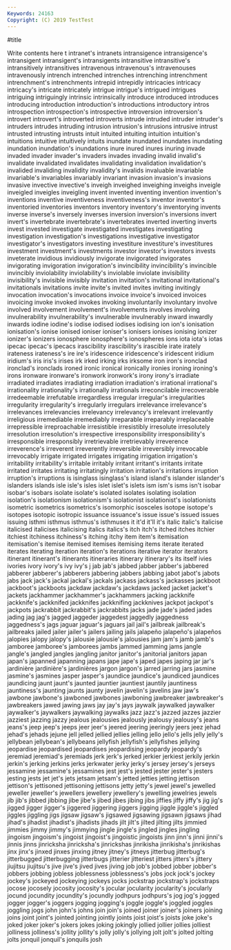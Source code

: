 ```yaml
---
Keywords: 24163
Copyright: (C) 2019 TestTest
---
```


#title

Write contents here
t intranet's intranets intransigence intransigence's intransigent intransigent's
intransigents intransitive intransitive's intransitively intransitives intravenous intravenous's intravenouses intravenously intrench
intrenched intrenches intrenching intrenchment intrenchment's intrenchments intrepid intrepidly intricacies intricacy
intricacy's intricate intricately intrigue intrigue's intrigued intrigues intriguing intriguingly intrinsic
intrinsically introduce introduced introduces introducing introduction introduction's introductions introductory intros
introspection introspection's introspective introversion introversion's introvert introvert's introverted introverts intrude
intruded intruder intruder's intruders intrudes intruding intrusion intrusion's intrusions intrusive
intrust intrusted intrusting intrusts intuit intuited intuiting intuition intuition's intuitions
intuitive intuitively intuits inundate inundated inundates inundating inundation inundation's inundations
inure inured inures inuring invade invaded invader invader's invaders invades
invading invalid invalid's invalidate invalidated invalidates invalidating invalidation invalidation's invalided
invaliding invalidity invalidity's invalids invaluable invariable invariable's invariables invariably invariant
invasion invasion's invasions invasive invective invective's inveigh inveighed inveighing inveighs
inveigle inveigled inveigles inveigling invent invented inventing invention invention's inventions
inventive inventiveness inventiveness's inventor inventor's inventoried inventories inventors inventory inventory's
inventorying invents inverse inverse's inversely inverses inversion inversion's inversions invert
invert's invertebrate invertebrate's invertebrates inverted inverting inverts invest invested investigate
investigated investigates investigating investigation investigation's investigations investigative investigator investigator's investigators
investing investiture investiture's investitures investment investment's investments investor investor's investors
invests inveterate invidious invidiously invigorate invigorated invigorates invigorating invigoration invigoration's
invincibility invincibility's invincible invincibly inviolability inviolability's inviolable inviolate invisibility invisibility's
invisible invisibly invitation invitation's invitational invitational's invitationals invitations invite invite's
invited invites inviting invitingly invocation invocation's invocations invoice invoice's invoiced
invoices invoicing invoke invoked invokes invoking involuntarily involuntary involve involved
involvement involvement's involvements involves involving invulnerability invulnerability's invulnerable invulnerably inward
inwardly inwards iodine iodine's iodise iodised iodises iodising ion ion's
ionisation ionisation's ionise ionised ioniser ioniser's ionisers ionises ionising ionizer
ionizer's ionizers ionosphere ionosphere's ionospheres ions iota iota's iotas ipecac
ipecac's ipecacs irascibility irascibility's irascible irate irately irateness irateness's ire
ire's iridescence iridescence's iridescent iridium iridium's iris iris's irises irk
irked irking irks irksome iron iron's ironclad ironclad's ironclads ironed
ironic ironical ironically ironies ironing ironing's irons ironware ironware's ironwork
ironwork's irony irony's irradiate irradiated irradiates irradiating irradiation irradiation's irrational
irrational's irrationality irrationality's irrationally irrationals irreconcilable irrecoverable irredeemable irrefutable irregardless
irregular irregular's irregularities irregularity irregularity's irregularly irregulars irrelevance irrelevance's irrelevances
irrelevancies irrelevancy irrelevancy's irrelevant irrelevantly irreligious irremediable irremediably irreparable irreparably
irreplaceable irrepressible irreproachable irresistible irresistibly irresolute irresolutely irresolution irresolution's irrespective
irresponsibility irresponsibility's irresponsible irresponsibly irretrievable irretrievably irreverence irreverence's irreverent irreverently
irreversible irreversibly irrevocable irrevocably irrigate irrigated irrigates irrigating irrigation irrigation's
irritability irritability's irritable irritably irritant irritant's irritants irritate irritated irritates
irritating irritatingly irritation irritation's irritations irruption irruption's irruptions is isinglass
isinglass's island island's islander islander's islanders islands isle isle's isles
islet islet's islets ism ism's isms isn't isobar isobar's isobars
isolate isolate's isolated isolates isolating isolation isolation's isolationism isolationism's isolationist
isolationist's isolationists isometric isometrics isometrics's isomorphic isosceles isotope isotope's isotopes
isotopic isotropic issuance issuance's issue issue's issued issues issuing isthmi
isthmus isthmus's isthmuses it it'd it'll it's italic italic's italicise
italicised italicises italicising italics italics's itch itch's itched itches itchier
itchiest itchiness itchiness's itching itchy item item's itemisation itemisation's itemise
itemised itemises itemising items iterate iterated iterates iterating iteration iteration's
iterations iterative iterator iterators itinerant itinerant's itinerants itineraries itinerary itinerary's
its itself ivies ivories ivory ivory's ivy ivy's j jab
jab's jabbed jabber jabber's jabbered jabberer jabberer's jabberers jabbering jabbers
jabbing jabot jabot's jabots jabs jack jack's jackal jackal's jackals
jackass jackass's jackasses jackboot jackboot's jackboots jackdaw jackdaw's jackdaws jacked
jacket jacket's jackets jackhammer jackhammer's jackhammers jacking jackknife jackknife's jackknifed
jackknifes jackknifing jackknives jackpot jackpot's jackpots jackrabbit jackrabbit's jackrabbits jacks
jade jade's jaded jades jading jag jag's jagged jaggeder jaggedest
jaggedly jaggedness jaggedness's jags jaguar jaguar's jaguars jail jail's jailbreak
jailbreak's jailbreaks jailed jailer jailer's jailers jailing jails jalapeño jalapeño's
jalapeños jalopies jalopy jalopy's jalousie jalousie's jalousies jam jam's jamb
jamb's jamboree jamboree's jamborees jambs jammed jamming jams jangle jangle's
jangled jangles jangling janitor janitor's janitorial janitors japan japan's japanned
japanning japans jape jape's japed japes japing jar jar's jardinière
jardinière's jardinières jargon jargon's jarred jarring jars jasmine jasmine's jasmines
jasper jasper's jaundice jaundice's jaundiced jaundices jaundicing jaunt jaunt's jaunted
jauntier jauntiest jauntily jauntiness jauntiness's jaunting jaunts jaunty javelin javelin's
javelins jaw jaw's jawbone jawbone's jawboned jawbones jawboning jawbreaker jawbreaker's
jawbreakers jawed jawing jaws jay jay's jays jaywalk jaywalked jaywalker
jaywalker's jaywalkers jaywalking jaywalks jazz jazz's jazzed jazzes jazzier jazziest
jazzing jazzy jealous jealousies jealously jealousy jealousy's jeans jeans's jeep
jeep's jeeps jeer jeer's jeered jeering jeeringly jeers jeez jehad
jehad's jehads jejune jell jelled jellied jellies jelling jello jello's
jells jelly jelly's jellybean jellybean's jellybeans jellyfish jellyfish's jellyfishes jellying
jeopardise jeopardised jeopardises jeopardising jeopardy jeopardy's jeremiad jeremiad's jeremiads jerk
jerk's jerked jerkier jerkiest jerkily jerkin jerkin's jerking jerkins jerks
jerkwater jerky jerky's jersey jersey's jerseys jessamine jessamine's jessamines jest
jest's jested jester jester's jesters jesting jests jet jet's jets
jetsam jetsam's jetted jetties jetting jettison jettison's jettisoned jettisoning jettisons
jetty jetty's jewel jewel's jewelled jeweller jeweller's jewellers jewellery jewellery's
jewelling jewelries jewels jib jib's jibbed jibbing jibe jibe's jibed
jibes jibing jibs jiffies jiffy jiffy's jig jig's jigged jigger
jigger's jiggered jiggering jiggers jigging jiggle jiggle's jiggled jiggles jiggling
jigs jigsaw jigsaw's jigsawed jigsawing jigsawn jigsaws jihad jihad's jihadist
jihadist's jihadists jihads jilt jilt's jilted jilting jilts jimmied jimmies
jimmy jimmy's jimmying jingle jingle's jingled jingles jingling jingoism jingoism's
jingoist jingoist's jingoistic jingoists jinn jinn's jinni jinni's jinnis jinns
jinricksha jinricksha's jinrickshas jinrikisha jinrikisha's jinrikishas jinx jinx's jinxed jinxes
jinxing jitney jitney's jitneys jitterbug jitterbug's jitterbugged jitterbugging jitterbugs jitterier
jitteriest jitters jitters's jittery jiujitsu jiujitsu's jive jive's jived jives
jiving job job's jobbed jobber jobber's jobbers jobbing jobless joblessness
joblessness's jobs jock jock's jockey jockey's jockeyed jockeying jockeys jocks
jockstrap jockstrap's jockstraps jocose jocosely jocosity jocosity's jocular jocularity jocularity's
jocularly jocund jocundity jocundity's jocundly jodhpurs jodhpurs's jog jog's jogged
jogger jogger's joggers jogging jogging's joggle joggle's joggled joggles joggling
jogs john john's johns join join's joined joiner joiner's joiners
joining joins joint joint's jointed jointing jointly joints joist joist's
joists joke joke's joked joker joker's jokers jokes joking jokingly
jollied jollier jollies jolliest jolliness jolliness's jollity jollity's jolly jolly's
jollying jolt jolt's jolted jolting jolts jonquil jonquil's jonquils josh
